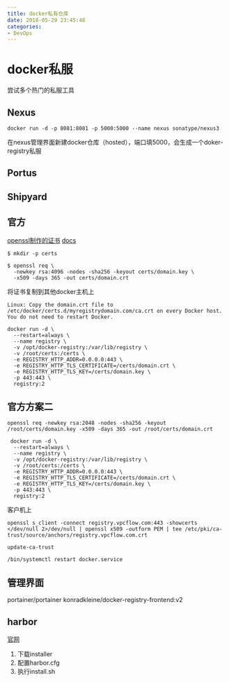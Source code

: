 ```yaml
---
title: docker私有仓库
date: 2018-05-29 23:45:48
categories: 
- DevOps
---
```


# docker私服
尝试多个热门的私服工具
<!--more-->
## Nexus

```
docker run -d -p 8081:8081 -p 5000:5000 --name nexus sonatype/nexus3
```
在nexus管理界面新建docker仓库（hosted），端口填5000，会生成一个doker-registry私服

## Portus
## Shipyard

## 官方
[openssl制作的证书](https://docs.docker.com/registry/insecure/#use-self-signed-certificates)
[docs](https://docs.docker.com/registry/deploying/)

```
$ mkdir -p certs

$ openssl req \
  -newkey rsa:4096 -nodes -sha256 -keyout certs/domain.key \
  -x509 -days 365 -out certs/domain.crt
```

将证书复制到其他docker主机上
```
Linux: Copy the domain.crt file to /etc/docker/certs.d/myregistrydomain.com/ca.crt on every Docker host. You do not need to restart Docker.
```

```
docker run -d \
  --restart=always \
  --name registry \
  -v /opt/docker-registry:/var/lib/registry \
  -v /root/certs:/certs \
  -e REGISTRY_HTTP_ADDR=0.0.0.0:443 \
  -e REGISTRY_HTTP_TLS_CERTIFICATE=/certs/domain.crt \
  -e REGISTRY_HTTP_TLS_KEY=/certs/domain.key \
  -p 443:443 \
  registry:2

```
## 官方方案二
```
openssl req -newkey rsa:2048 -nodes -sha256 -keyout /root/certs/domain.key -x509 -days 365 -out /root/certs/domain.crt
```
```
 docker run -d \
  --restart=always \
  --name registry \
  -v /opt/docker-registry:/var/lib/registry \
  -v /root/certs:/certs \
  -e REGISTRY_HTTP_ADDR=0.0.0.0:443 \
  -e REGISTRY_HTTP_TLS_CERTIFICATE=/certs/domain.crt \
  -e REGISTRY_HTTP_TLS_KEY=/certs/domain.key \
  -p 443:443 \
  registry:2

```
客户机上
```
openssl s_client -connect registry.vpcflow.com:443 -showcerts </dev/null 2>/dev/null | openssl x509 -outform PEM | tee /etc/pki/ca-trust/source/anchors/registry.vpcflow.com.crt

update-ca-trust

/bin/systemctl restart docker.service

```
## 管理界面
portainer/portainer
konradkleine/docker-registry-frontend:v2

## harbor
[官网](https://github.com/vmware/harbor)
1. 下载installer
2. 配置harbor.cfg
3. 执行install.sh


